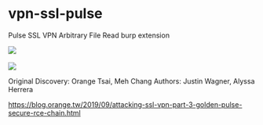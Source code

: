 

# vpn-ssl-pulse
Pulse SSL VPN Arbitrary File Read burp extension

<img src=https://raw.githubusercontent.com/antichown/vpn-ssl-pulse/master/vpn2.png>
<br><br>
<img src=https://raw.githubusercontent.com/antichown/vpn-ssl-pulse/master/new2.png>

Original Discovery: Orange Tsai, Meh Chang
Authors: Justin Wagner, Alyssa Herrera

https://blog.orange.tw/2019/09/attacking-ssl-vpn-part-3-golden-pulse-secure-rce-chain.html


